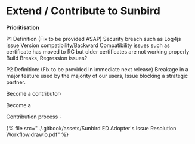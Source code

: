 # Extend / Contribute to Sunbird

**Prioritisation**

P1 Definition (Fix to be provided ASAP) Security breach such as Log4js issue Version compatibility/Backward Compatibility issues such as certificate has moved to RC but older certificates are not working properly Build Breaks, Regression issues?&#x20;

P2 Definition: (Fix to be provided in immediate next release) Breakage in a major feature used by the majority of our users, Issue blocking a strategic partner.

Become a contributor-&#x20;

Become a&#x20;

Contribution process -&#x20;

{% file src="../.gitbook/assets/Sunbird ED Adopter's Issue Resolution Workflow.drawio.pdf" %}

